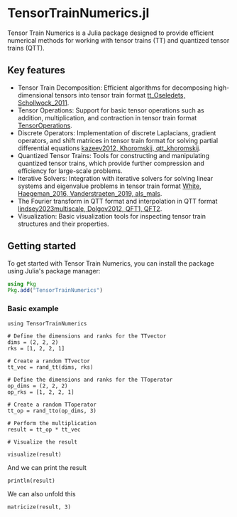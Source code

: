 # TensorTrainNumerics.jl

Tensor Train Numerics is a Julia package designed to provide efficient numerical methods for working with tensor trains (TT) and quantized tensor trains (QTT). 

## Key features

- Tensor Train Decomposition: Efficient algorithms for decomposing high-dimensional tensors into tensor train format [tt_Oseledets, Schollwock_2011](@cite).
- Tensor Operations: Support for basic tensor operations such as addition, multiplication, and contraction in tensor train format [TensorOperations](@cite).
- Discrete Operators: Implementation of discrete Laplacians, gradient operators, and shift matrices in tensor train format for solving partial differential equations [kazeev2012, Khoromskij, qtt_khoromskij](@cite).
- Quantized Tensor Trains: Tools for constructing and manipulating quantized tensor trains, which provide further compression and efficiency for large-scale problems.
- Iterative Solvers: Integration with iterative solvers for solving linear systems and eigenvalue problems in tensor train format [White, Haegeman_2016, Vanderstraeten_2019, als_mals](@cite).
- The Fourier transform in QTT format and interpolation in QTT format [lindsey2023multiscale, Dolgov2012, QFT1, QFT2](@cite).
- Visualization: Basic visualization tools for inspecting tensor train structures and their properties. 

## Getting started 

To get started with Tensor Train Numerics, you can install the package using Julia's package manager:

```Julia
using Pkg
Pkg.add("TensorTrainNumerics")
```

### Basic example

```@example 1
using TensorTrainNumerics

# Define the dimensions and ranks for the TTvector
dims = (2, 2, 2)
rks = [1, 2, 2, 1]

# Create a random TTvector
tt_vec = rand_tt(dims, rks)

# Define the dimensions and ranks for the TToperator
op_dims = (2, 2, 2)
op_rks = [1, 2, 2, 1]

# Create a random TToperator
tt_op = rand_tto(op_dims, 3)

# Perform the multiplication
result = tt_op * tt_vec

# Visualize the result

visualize(result)
```
And we can print the result
```@example 1
println(result)
```
We can also unfold this
```@example 1
matricize(result, 3)
```

